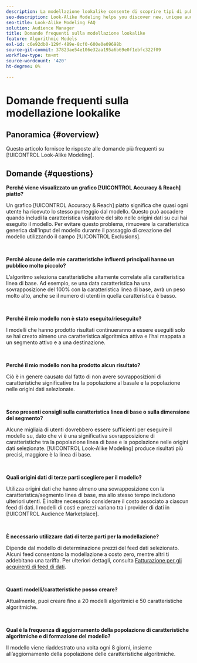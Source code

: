 ```yaml
---
description: La modellazione lookalike consente di scoprire tipi di pubblico nuovi e univoci tramite l’analisi automatizzata dei dati. Questo articolo fornisce le risposte alle domande più frequenti.
seo-description: Look-Alike Modeling helps you discover new, unique audiences through automated data analysis. This article provides answers to the most frequently asked questions.
seo-title: Look-Alike Modeling FAQ
solution: Audience Manager
title: Domande frequenti sulla modellazione lookalike
feature: Algorithmic Models
exl-id: c6e92db0-129f-489e-8cf0-600e0e09698b
source-git-commit: 37823ae54e106e32aa195a6b69e0f1ebfc322f09
workflow-type: tm+mt
source-wordcount: '420'
ht-degree: 0%

---
```


# Domande frequenti sulla modellazione lookalike

## Panoramica {#overview}

Questo articolo fornisce le risposte alle domande più frequenti su [!UICONTROL Look-Alike Modeling].

## Domande {#questions}

**Perché viene visualizzato un grafico [!UICONTROL Accuracy & Reach] piatto?**

Un grafico [!UICONTROL Accuracy & Reach] piatto significa che quasi ogni utente ha ricevuto lo stesso punteggio dal modello. Questo può accadere quando includi la caratteristica visitatore del sito nelle origini dati su cui hai eseguito il modello. Per evitare questo problema, rimuovere la caratteristica generica dall&#39;input del modello durante il passaggio di creazione del modello utilizzando il campo [!UICONTROL Exclusions].

 

**Perché alcune delle mie caratteristiche influenti principali hanno un pubblico molto piccolo?**

L’algoritmo seleziona caratteristiche altamente correlate alla caratteristica linea di base. Ad esempio, se una data caratteristica ha una sovrapposizione del 100% con la caratteristica linea di base, avrà un peso molto alto, anche se il numero di utenti in quella caratteristica è basso.

 

**Perché il mio modello non è stato eseguito/rieseguito?**

I modelli che hanno prodotto risultati continueranno a essere eseguiti solo se hai creato almeno una caratteristica algoritmica attiva e l’hai mappata a un segmento attivo e a una destinazione.

 

**Perché il mio modello non ha prodotto alcun risultato?**

Ciò è in genere causato dal fatto di non avere sovrapposizioni di caratteristiche significative tra la popolazione al basale e la popolazione nelle origini dati selezionate.

 

**Sono presenti consigli sulla caratteristica linea di base o sulla dimensione del segmento?**

Alcune migliaia di utenti dovrebbero essere sufficienti per eseguire il modello su, dato che vi è una significativa sovrapposizione di caratteristiche tra la popolazione linea di base e la popolazione nelle origini dati selezionate. [!UICONTROL Look-Alike Modeling] produce risultati più precisi, maggiore è la linea di base.

 

**Quali origini dati di terze parti scegliere per il modello?**

Utilizza origini dati che hanno almeno una sovrapposizione con la caratteristica/segmento linea di base, ma allo stesso tempo includono ulteriori utenti. È inoltre necessario considerare il costo associato a ciascun feed di dati. I modelli di costi e prezzi variano tra i provider di dati in [!UICONTROL Audience Marketplace].

 

**È necessario utilizzare dati di terze parti per la modellazione?**

Dipende dal modello di determinazione prezzi del feed dati selezionato. Alcuni feed consentono la modellazione a costo zero, mentre altri ti addebitano una tariffa. Per ulteriori dettagli, consulta [Fatturazione per gli acquirenti di feed di dati](../features/audience-marketplace/marketplace-data-buyers/marketplace-buyer-billing.md).

 

**Quanti modelli/caratteristiche posso creare?**

Attualmente, puoi creare fino a 20 modelli algoritmici e 50 caratteristiche algoritmiche.

 

**Qual è la frequenza di aggiornamento della popolazione di caratteristiche algoritmiche e di formazione del modello?**

Il modello viene riaddestrato una volta ogni 8 giorni, insieme all’aggiornamento della popolazione delle caratteristiche algoritmiche.
